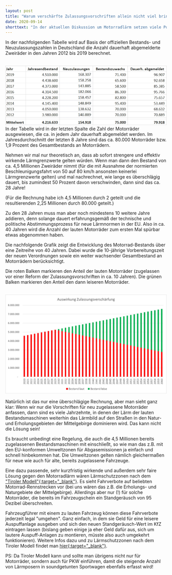 ```yaml
---
layout: post
title: "Warum verschärfte Zulassungsvorschriften allein nicht viel bringen"
date: 2020-09-14
shorttext: "In der aktuellen Diskussion um Motorradlärm setzen viele Politiker auf verschärfte Zulassungsvorschriften für Zweiräder. In dem nachfolgenden Beitrag wird anhand einer einfacher Rechnung aufgezeigt, dass es aufgrund des Bestandsschutzes und der langen 'Haltbarkeit' von nur saisonal gefahrenen Motorrädern mehere Jahrzehnte dauern würde, bis verschärfte Zulassungsvorschriften eine spürbaren Entlastung  bewirken. Wichtig wäre deshalb zusätzlich eine Verordnung, die auch Bestandsfahrzeuge leiser macht."
---
```


In der nachfolgenden Tabelle wird auf Basis der offiziellen Bestands- und Neuzulassungszahlen in Deutschland die Anzahl dauerhaft abgemelderte Zweiräder in den Jahren 2012 bis 2019 berechnet.
<br /> 
<br />

<img src="/assets/images/zahlen.jpg" alt="Bestands- und Meldezahlen" title="" />

<br /> 
In der Tabelle wird in der letzten Spalte die Zahl der Motorräder ausgewiesen, die ca. in jedem Jahr dauerhaft abgemeldet werden. Im Jahresdurchschnitt der letzten 8 Jahre sind das ca. 80.000 Motorräder bzw. 1,9 Prozent des Gesamtbestands an Motorrädern.

Nehmen wir mal nur theoretisch an, dass ab sofort strengere und effektiv wirkende Lärmgrenzwerte gelten würden. Wenn man dann den Bestand von ca. 4,5 Millionen Zweiräder nimmt (für die mit Ausnahme der normierten Beschleunigungsfahrt von 50 auf 80 km/h ansonsten keinerlei Lärmgrenzwerte gelten) und mal nachrechnet, wie lange es überschlägig dauert, bis zumindest 50 Prozent davon verschwinden, dann sind das ca. 28 Jahre! 

(Für die Rechnung habe ich 4,5 Millionen durch 2 geteilt und die resultierenden 2,25 Millionen durch 80.000 geteilt.)

Zu den 28 Jahren muss man aber noch mindestens 10 weitere Jahre addieren, denn solange dauert erfahrungsgemäß der technische und politische Abstimmungsprozess für neue Lärmnormen in der EU. Also in ca. 40 Jahren wird die Anzahl der lauten Motorräder zum ersten Mal spürbar etwas abgenommen haben.

Die nachfolgende Grafik zeigt die Entwicklung des Motorrad-Bestands über eine Zeitreihe von 40 Jahren. Dabei wurde die 10-jährige Vorbereitungszeit der neuen Verordnungen sowie ein weiter wachsender Gesamtbestand an Motorrädern berücksichtigt. 

Die roten Balken markieren den Anteil der lauten Motorräder (zugelassen vor einer Reform der Zulassungsvorschriften in ca. 10 Jahren). Die grünen Balken markieren den Anteil den dann leiseren Motorräder.

<br /> 

<img src="/assets/images/entwicklung.jpg" alt="Entwicklung des Motorradbestands" title="" />

<br /> 

Natürlich ist das nur eine überschlägige Rechnung, aber man sieht ganz klar: Wenn wir nur die Vorschriften für neu zugelassene Motorräder anfassen, dann sind es viele Jahrzehnte, in denen der Lärm der lauten Bestandsmaschinen weiterhin das Lärmbild auf den Straßen in den Natur- und Erholungsgebieten der Mittelgebirge dominieren wird. Das kann nicht die Lösung sein! 

Es braucht unbedingt eine Regelung, die auch die 4,5 Millionen bereits zugelassenen Bestandsmaschinen mit einschließt, so wie man das z.B. mit den EU-konformen Umweltzonen für Abgasemissionen ja einfach und schnell hinbekommen hat. Die Umweltzonen gelten nämlich gleichermaßen für neue wie auch für alte, bereits zugelassene Fahrzeuge.

Eine dazu passende, sehr kurzfristig wirkende und außerdem sehr faire Lösung gegen den Motorradlärm wären Lärmschutzzonen nach dem <span style="text-decoration: underline;">["Tiroler Modell"](https://www.spiegel.de/auto/oesterreich-tirol-beschliesst-fahrverbote-fuer-laute-motorraeder-a-d049f6ac-9c2e-48b8-bb82-c4bb5190466d){:target="_blank"}</span>. Es sieht Fahrverbote auf beliebten Motorrad-Rennstrecken vor (bei uns wären das z.B. die Erholungs- und Naturgebiete der Mittelgebirge).  Allerdings aber nur (!) für solche Motorräder, die bereits im Fahrzeugschein ein Standgeräusch von 95 Dezibel überschreiten. 

Fahrzeugführer mit einem zu lauten Fahrzeug können diese Fahrverbote jederzeit legal "umgehen". Ganz einfach, in dem sie Geld für eine leisere Auspuffanlage ausgeben und sich den neuen Standgeräusch-Wert im KfZ eintragen lassen (bislang geben einige ja eher Geld dafür aus, sich um lautere Auspuff-Anlagen zu montieren, müsste also auch umgekehrt funktionieren). Weitere Infos dazu und zu Lärmschutzzonen nach dem Tiroler Modell findet man <span style="text-decoration: underline;">[hier](https://www.rettet-die-stille.de/2020/08/03/was-gegen-motorradlaerm-helfen-wuerde-und-was-nicht.html#tiroler_modell){:target="_blank"}</span>.

PS: Da Tiroler Modell kann und sollte man übrigens nicht nur für Motorräder, sondern auch für PKW einführen, damit die steigende Anzahl von Lärmposern in soundgetunten Sportwagen ebenfalls erfasst wird!

